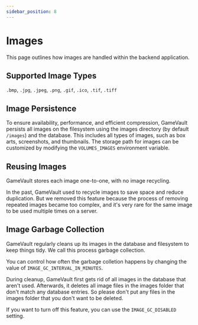 ```yaml
---
sidebar_position: 8
---
```


# Images

This page outlines how images are handled within the backend application.

## Supported Image Types

`.bmp`, `.jpg`, `.jpeg`, `.png`, `.gif`, `.ico`, `.tif`, `.tiff`

## Image Persistence

To ensure availability, performance, and efficient compression, GameVault persists all images on the filesystem using the images directory (by default `/images`) and the database. This includes all types of images, such as box arts, screenshots, and thumbnails. The storage path for images can be customized by modifying the `VOLUMES_IMAGES` environment variable.

## Reusing Images

GameVault stores each image one-to-one, with no image recycling.

In the past, GameVault used to recycle images to save space and reduce duplication. But we removed this feature because the process of removing repeated images became too complex, and it's very rare for the same image to be used multiple times on a server.

## Image Garbage Collection

GameVault regularly cleans up its images in the database and filesystem to keep things tidy. We call this process garbage collection.

You can control how often the garbage colletion happens by changing the value of `IMAGE_GC_INTERVAL_IN_MINUTES`.

During cleanup, GameVault first gets rid of all images in the database that aren't used. Afterwards, it deletes all image files in the images folder that don't match any database entries. So please don't put any files in the images folder that you don't want to be deleted.

If you want to turn off this feature, you can use the `IMAGE_GC_DISABLED` setting.
